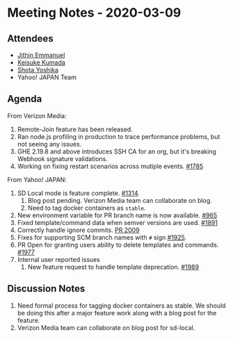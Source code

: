 # Meeting Notes - 2020-03-09

## Attendees

- [Jithin Emmanuel](https://github.com/jithine)
- [Keisuke Kumada](https://github.com/kumada626)
- [Shota Yoshika](https://github.com/s-yoshika)
- Yahoo! JAPAN Team

## Agenda

From Verizon Media:

1. Remote-Join feature has been released.
2. Ran node.js profiling in production to trace performance problems, but not seeing any issues.
3. GHE 2.19.8 and above introduces SSH CA for an org, but it's breaking Webhook signature validations.
4. Working on fixing restart scenarios across mutiple events. [#1785](https://github.com/screwdriver-cd/screwdriver/issues/1785)

From Yahoo! JAPAN:

1. SD Local mode is feature complete. [#1314](https://github.com/screwdriver-cd/screwdriver/issues/1314).
    1. Blog post pending. Verizon Media team can collaborate on blog.
    1. Need to tag docker containers as `stable`.
1. New environment variable for PR branch name is now available. [#965](https://github.com/screwdriver-cd/screwdriver/issues/965)
1. Fixed template/command data when semver versions are used. [#1891](https://github.com/screwdriver-cd/screwdriver/issues/1891) 
1. Correctly handle ignore commits. [PR 2009](https://github.com/screwdriver-cd/screwdriver/pull/2009)
1. Fixes for supporting SCM branch names with `#` sign [#1925](https://github.com/screwdriver-cd/screwdriver/issues/1925).
1. PR Open for granting users ability to delete templates and commands. [#1977](https://github.com/screwdriver-cd/screwdriver/issues/1977)
1. Internal user reported issues
    1. New feature request to handle template deprecation. [#1989](https://github.com/screwdriver-cd/screwdriver/issues/1989)


## Discussion Notes

1. Need formal process for tagging docker containers as stable. We should be doing this after a major feature work along with a blog post for the feature.
1. Verizon Media team can collaborate on blog post for sd-local.
